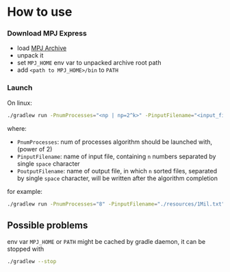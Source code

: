 # How to use

### Download MPJ Express

- load [MPJ Archive](https://sourceforge.net/projects/mpjexpress/files/releases/mpj-v0_44.zip/download)
- unpack it
- set ```MPJ_HOME``` env var to unpacked archive root path
- add ```<path to MPJ_HOME>/bin``` to ```PATH```

### Launch

On linux:
```sh
./gradlew run -PnumProcesses="<np | np=2^k>" -PinputFilename="<input_file_path>" -PoutputFilename="<output_file_path>"
```
where:
- ```PnumProcesses```: num of processes algorithm should be launched with, (power of 2)
- ```PinputFilename```: name of input file, containing ```n``` numbers separated by single ```space``` character
- ```PoutputFilename```: name of output file, in which ```n``` sorted files, separated by single ```space``` character, will be written after the algorithm completion

for example:
```sh
./gradlew run -PnumProcesses="8" -PinputFilename="./resources/1Mil.txt" -PoutputFilename="./out.txt"
```


## Possible problems

env var ```MPJ_HOME``` or ```PATH``` might be cached by gradle daemon, it can be stopped with
```sh
./gradlew --stop
```
